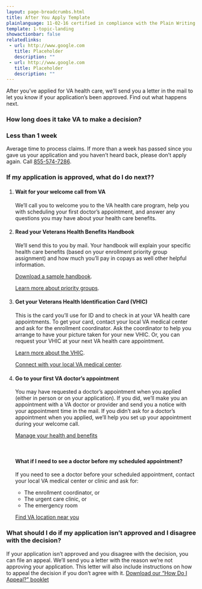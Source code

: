 ```yaml
---
layout: page-breadcrumbs.html
title: After You Apply Template
plainlanguage: 11-02-16 certified in compliance with the Plain Writing Act
template: 1-topic-landing
showactionbar: false
relatedlinks:
 - url: http://www.google.com
   title: Placeholder
   description: ""
 - url: http://www.google.com
   title: Placeholder
   description: ""
---
```


After you’ve applied for VA health care, we’ll send you a letter in the mail to let you know if your application’s been approved. Find out what happens next.

### How long does it take VA to make a decision?

<div class="call-out" markdown="0">

<h3 style="padding:0">Less than 1 week</h3>
<p style="padding:0">Average time to process claims. If more than a week has passed since you gave us your application and you haven’t heard back, please don’t apply again. Call <a href="tel:+18555747286">855-574-7286</a>.</p>

</div>

### If my application is approved, what do I do next??

<ol class="process">
<li class="step one">

#### Wait for your welcome call from VA

We’ll call you to welcome you to the VA health care program, help you with scheduling your first doctor’s appointment, and answer any questions you may have about your health care benefits.

</li>

<li class="step two">

#### Read your Veterans Health Benefits Handbook

We’ll send this to you by mail. Your handbook will explain your specific health care benefits (based on your enrollment priority group assignment) and how much you’ll pay in copays as well other helpful information.

[Download a sample handbook](https://www.va.gov/healthbenefits/vhbh/publications/vhbh_sample_handbook_2014.pdf). 

[Learn more about priority groups](https://www.va.gov/healthbenefits/resources/priority_groups.asp). 

</li>

<li class="step three">

#### Get your Veterans Health Identification Card (VHIC)

This is the card you’ll use for ID and to check in at your VA health care appointments. To get your card, contact your local VA medical center and ask for the enrollment coordinator. Ask the coordinator to help you arrange to have your picture taken for your new VHIC. Or, you can request your VHIC at your next VA health care appointment. 

[Learn more about the VHIC](https://www.va.gov/HEALTHBENEFITS/vhic/index.asp).

[Connect with your local VA medical center](https://www.va.gov/health/vamc/). 

</li>

<li class="step last four">

#### Go to your first VA doctor’s appointment

You may have requested a doctor’s appointment when you applied (either in person or on your application). If you did, we’ll make you an appointment with a VA doctor or provider and send you a notice with your appointment time in the mail. If you didn’t ask for a doctor’s appointment when you applied, we’ll help you set up your appointment during your welcome call.

<a class="usa-button-primary" href="/healthcare/prescriptions">Manage your health and benefits</a>

<div markdown="0"><br></div>

#### What if I need to see a doctor before my scheduled appointment?

If you need to see a doctor before your scheduled appointment, contact your local VA medical center or clinic and ask for:
- The enrollment coordinator, or
- The urgent care clinic, or
- The emergency room

[Find VA location near you](/facilities)

</li>
</ol>

### What should I do if my application isn’t approved and I disagree with the decision? 

If your application isn’t approved and you disagree with the decision, you can file an appeal. We’ll send you a letter with the reason we’re not approving your application. This letter will also include instructions on how to appeal the decision if you don’t agree with it. [Download our “How Do I Appeal?” booklet](http://www.bva.va.gov/docs/Pamphlets/How-Do-I-Appeal-Booklet--508Compliance.pdf) 


<div markdown="0"><br></div>
